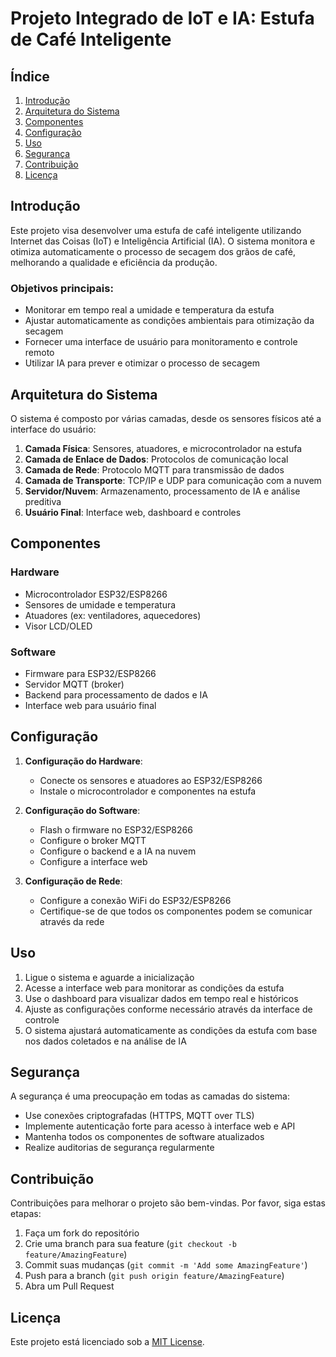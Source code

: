 # Projeto Integrado de IoT e IA: Estufa de Café Inteligente

## Índice
1. [Introdução](#introdução)
2. [Arquitetura do Sistema](#arquitetura-do-sistema)
3. [Componentes](#componentes)
4. [Configuração](#configuração)
5. [Uso](#uso)
6. [Segurança](#segurança)
7. [Contribuição](#contribuição)
8. [Licença](#licença)

## Introdução

Este projeto visa desenvolver uma estufa de café inteligente utilizando Internet das Coisas (IoT) e Inteligência Artificial (IA). O sistema monitora e otimiza automaticamente o processo de secagem dos grãos de café, melhorando a qualidade e eficiência da produção.

### Objetivos principais:
- Monitorar em tempo real a umidade e temperatura da estufa
- Ajustar automaticamente as condições ambientais para otimização da secagem
- Fornecer uma interface de usuário para monitoramento e controle remoto
- Utilizar IA para prever e otimizar o processo de secagem

## Arquitetura do Sistema

O sistema é composto por várias camadas, desde os sensores físicos até a interface do usuário:

1. **Camada Física**: Sensores, atuadores, e microcontrolador na estufa
2. **Camada de Enlace de Dados**: Protocolos de comunicação local
3. **Camada de Rede**: Protocolo MQTT para transmissão de dados
4. **Camada de Transporte**: TCP/IP e UDP para comunicação com a nuvem
5. **Servidor/Nuvem**: Armazenamento, processamento de IA e análise preditiva
6. **Usuário Final**: Interface web, dashboard e controles

## Componentes

### Hardware
- Microcontrolador ESP32/ESP8266
- Sensores de umidade e temperatura
- Atuadores (ex: ventiladores, aquecedores)
- Visor LCD/OLED

### Software
- Firmware para ESP32/ESP8266
- Servidor MQTT (broker)
- Backend para processamento de dados e IA
- Interface web para usuário final

## Configuração

1. **Configuração do Hardware**:
   - Conecte os sensores e atuadores ao ESP32/ESP8266
   - Instale o microcontrolador e componentes na estufa

2. **Configuração do Software**:
   - Flash o firmware no ESP32/ESP8266
   - Configure o broker MQTT
   - Configure o backend e a IA na nuvem
   - Configure a interface web

3. **Configuração de Rede**:
   - Configure a conexão WiFi do ESP32/ESP8266
   - Certifique-se de que todos os componentes podem se comunicar através da rede

## Uso

1. Ligue o sistema e aguarde a inicialização
2. Acesse a interface web para monitorar as condições da estufa
3. Use o dashboard para visualizar dados em tempo real e históricos
4. Ajuste as configurações conforme necessário através da interface de controle
5. O sistema ajustará automaticamente as condições da estufa com base nos dados coletados e na análise de IA

## Segurança

A segurança é uma preocupação em todas as camadas do sistema:
- Use conexões criptografadas (HTTPS, MQTT over TLS)
- Implemente autenticação forte para acesso à interface web e API
- Mantenha todos os componentes de software atualizados
- Realize auditorias de segurança regularmente

## Contribuição

Contribuições para melhorar o projeto são bem-vindas. Por favor, siga estas etapas:
1. Faça um fork do repositório
2. Crie uma branch para sua feature (`git checkout -b feature/AmazingFeature`)
3. Commit suas mudanças (`git commit -m 'Add some AmazingFeature'`)
4. Push para a branch (`git push origin feature/AmazingFeature`)
5. Abra um Pull Request

## Licença

Este projeto está licenciado sob a [MIT License](https://opensource.org/licenses/MIT).